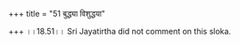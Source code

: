 +++
title = "51 बुद्ध्या विशुद्धया"

+++
।।18.51।। Sri Jayatirtha did not comment on this sloka.  
  
